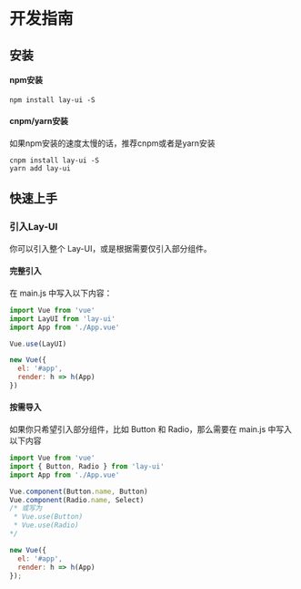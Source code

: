 # 开发指南
## 安装

#### npm安装

```npm
npm install lay-ui -S
```

#### cnpm/yarn安装

如果npm安装的速度太慢的话，推荐cnpm或者是yarn安装

```
cnpm install lay-ui -S
yarn add lay-ui
```



## 快速上手

### 引入Lay-UI

 你可以引入整个 Lay-UI，或是根据需要仅引入部分组件。

#### 完整引入

 在 main.js 中写入以下内容： 

```js
import Vue from 'vue'
import LayUI from 'lay-ui'
import App from './App.vue'

Vue.use(LayUI)

new Vue({
  el: '#app',
  render: h => h(App)
})
```

#### 按需导入

 如果你只希望引入部分组件，比如 Button 和 Radio，那么需要在 main.js 中写入以下内容 

```js
import Vue from 'vue'
import { Button, Radio } from 'lay-ui'
import App from './App.vue'

Vue.component(Button.name, Button)
Vue.component(Radio.name, Select)
/* 或写为
 * Vue.use(Button)
 * Vue.use(Radio)
*/

new Vue({
  el: '#app',
  render: h => h(App)
});
```

